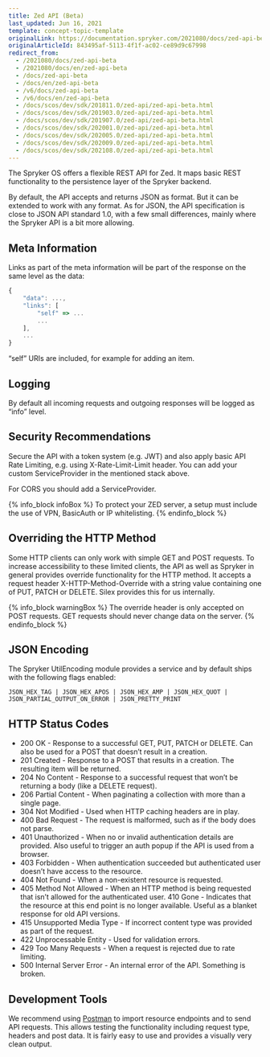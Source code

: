 ```yaml
---
title: Zed API (Beta)
last_updated: Jun 16, 2021
template: concept-topic-template
originalLink: https://documentation.spryker.com/2021080/docs/zed-api-beta
originalArticleId: 843495af-5113-4f1f-ac02-ce89d9c67998
redirect_from:
  - /2021080/docs/zed-api-beta
  - /2021080/docs/en/zed-api-beta
  - /docs/zed-api-beta
  - /docs/en/zed-api-beta
  - /v6/docs/zed-api-beta
  - /v6/docs/en/zed-api-beta
  - /docs/scos/dev/sdk/201811.0/zed-api/zed-api-beta.html
  - /docs/scos/dev/sdk/201903.0/zed-api/zed-api-beta.html
  - /docs/scos/dev/sdk/201907.0/zed-api/zed-api-beta.html
  - /docs/scos/dev/sdk/202001.0/zed-api/zed-api-beta.html
  - /docs/scos/dev/sdk/202005.0/zed-api/zed-api-beta.html
  - /docs/scos/dev/sdk/202009.0/zed-api/zed-api-beta.html
  - /docs/scos/dev/sdk/202108.0/zed-api/zed-api-beta.html
---
```


The Spryker OS offers a flexible REST API for Zed. It maps basic REST functionality to the persistence layer of the Spryker backend.

By default, the API accepts and returns JSON as format. But it can be extended to work with any format. As for JSON, the API specification is close to JSON API standard 1.0, with a few small differences, mainly where the Spryker API is a bit more allowing.

## Meta Information
Links as part of the meta information will be part of the response on the same level as the data:

```js
{
    "data": ...,
    "links": [
        "self" => ...                         
        ...
    ],
    ...
}
```

“self” URIs are included, for example for adding an item.

## Logging
By default all incoming requests and outgoing responses will be logged as “info” level.

## Security Recommendations
Secure the API with a token system (e.g. JWT) and also apply basic API Rate Limiting, e.g. using X-Rate-Limit-Limit header. You can add your custom ServiceProvider in the mentioned stack above.

For CORS you should add a ServiceProvider.

{% info_block infoBox %}
To protect your ZED server, a setup must include the use of VPN, BasicAuth or IP whitelisting.
{% endinfo_block %}

## Overriding the HTTP Method
Some HTTP clients can only work with simple GET and POST requests. To increase accessibility to these limited clients, the API as well as Spryker in general provides override functionality for the HTTP method. It accepts a request header X-HTTP-Method-Override with a string value containing one of PUT, PATCH or DELETE. Silex provides this for us internally.

{% info_block warningBox %}
The override header is only accepted on POST requests. GET requests should never change data on the server.
{% endinfo_block %}

## JSON Encoding
The Spryker UtilEncoding module provides a service and by default ships with the following flags enabled:

```
JSON_HEX_TAG | JSON_HEX_APOS | JSON_HEX_AMP | JSON_HEX_QUOT |
JSON_PARTIAL_OUTPUT_ON_ERROR | JSON_PRETTY_PRINT
```

## HTTP Status Codes

* 200 OK - Response to a successful GET, PUT, PATCH or DELETE. Can also be used for a POST that doesn’t result in a creation.
* 201 Created - Response to a POST that results in a creation. The resulting item will be returned.
* 204 No Content - Response to a successful request that won’t be returning a body (like a DELETE request).
* 206 Partial Content - When paginating a collection with more than a single page.
* 304 Not Modified - Used when HTTP caching headers are in play.
* 400 Bad Request - The request is malformed, such as if the body does not parse.
* 401 Unauthorized - When no or invalid authentication details are provided. Also useful to trigger an auth popup if the API is used from a browser.
* 403 Forbidden - When authentication succeeded but authenticated user doesn’t have access to the resource.
* 404 Not Found - When a non-existent resource is requested.
* 405 Method Not Allowed - When an HTTP method is being requested that isn’t allowed for the authenticated user. 410 Gone - Indicates that the resource at this end point is no longer available. Useful as a blanket response for old API versions.
* 415 Unsupported Media Type - If incorrect content type was provided as part of the request.
* 422 Unprocessable Entity - Used for validation errors.
* 429 Too Many Requests - When a request is rejected due to rate limiting.
* 500 Internal Server Error - An internal error of the API. Something is broken.

## Development Tools
We recommend using [Postman](https://www.getpostman.com/) to import resource endpoints and to send API requests. This allows testing the functionality including request type, headers and post data. It is fairly easy to use and provides a visually very clean output.
